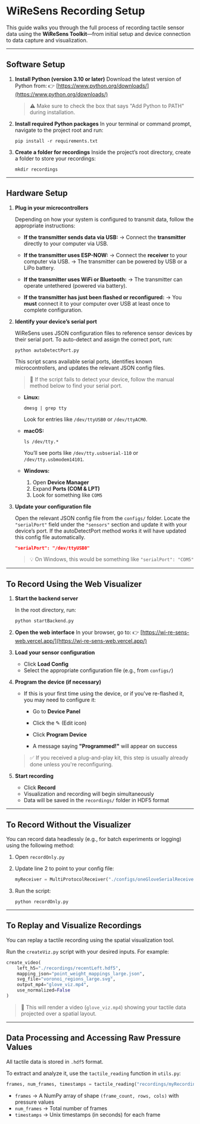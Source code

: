 # **WiReSens Recording Setup**

This guide walks you through the full process of recording tactile sensor data using the **WiReSens Toolkit**—from initial setup and device connection to data capture and visualization.

---

## **Software Setup**

1. **Install Python (version 3.10 or later)**
   Download the latest version of Python from:
   👉 [https://www.python.org/downloads/](https://www.python.org/downloads/)

   > ⚠️ Make sure to check the box that says "Add Python to PATH" during installation.

2. **Install required Python packages**
   In your terminal or command prompt, navigate to the project root and run:

   ```
   pip install -r requirements.txt
   ```

3. **Create a folder for recordings**
   Inside the project’s root directory, create a folder to store your recordings:

   ```
   mkdir recordings
   ```

---

## **Hardware Setup**

1. **Plug in your microcontrollers**

   Depending on how your system is configured to transmit data, follow the appropriate instructions:

   * **If the transmitter sends data via USB:**
     → Connect the **transmitter** directly to your computer via USB.

   * **If the transmitter uses ESP-NOW:**
     → Connect the **receiver** to your computer via USB.
     → The transmitter can be powered by USB or a LiPo battery.

   * **If the transmitter uses WiFi or Bluetooth:**
     → The transmitter can operate untethered (powered via battery).

   * **If the transmitter has just been flashed or reconfigured:**
     → You **must** connect it to your computer over USB at least once to complete configuration.

2. **Identify your device’s serial port**

   WiReSens uses JSON configuration files to reference sensor devices by their serial port. To auto-detect and assign the correct port, run:

   ```
   python autoDetectPort.py
   ```

   This script scans available serial ports, identifies known microcontrollers, and updates the relevant JSON config files.

   > 📝 If the script fails to detect your device, follow the manual method below to find your serial port.

   * **Linux:**

     ```
     dmesg | grep tty
     ```

     Look for entries like `/dev/ttyUSB0` or `/dev/ttyACM0`.

   * **macOS:**

     ```
     ls /dev/tty.*
     ```

     You’ll see ports like `/dev/tty.usbserial-110` or `/dev/tty.usbmodem14101`.

   * **Windows:**

     1. Open **Device Manager**
     2. Expand **Ports (COM & LPT)**
     3. Look for something like `COM5`

3. **Update your configuration file**

   Open the relevant JSON config file from the `configs/` folder.
   Locate the `"serialPort"` field under the `"sensors"` section and update it with your device’s port. If the autoDetectPort method works it will have updated this config file automatically. 

   ```json
   "serialPort": "/dev/ttyUSB0"
   ```

   > 💡 On Windows, this would be something like `"serialPort": "COM5"`

---

## **To Record Using the Web Visualizer**

1. **Start the backend server**

   In the root directory, run:

   ```
   python startBackend.py
   ```

2. **Open the web interface**
   In your browser, go to:
   👉 [https://wi-re-sens-web.vercel.app/](https://wi-re-sens-web.vercel.app/)

3. **Load your sensor configuration**

   * Click **Load Config**
   * Select the appropriate configuration file (e.g., from `configs/`)

4. **Program the device (if necessary)**

   * If this is your first time using the device, or if you've re-flashed it, you may need to configure it:

     * Go to **Device Panel**

     * Click the ✎ (Edit icon)

     * Click **Program Device**

     * A message saying **"Programmed!"** will appear on success

   > ✅ If you received a plug-and-play kit, this step is usually already done unless you're reconfiguring.

5. **Start recording**

   * Click **Record**
   * Visualization and recording will begin simultaneously
   * Data will be saved in the `recordings/` folder in HDF5 format

---

## **To Record Without the Visualizer**

You can record data headlessly (e.g., for batch experiments or logging) using the following method:

1. Open `recordOnly.py`

2. Update line 2 to point to your config file:

   ```python
   myReceiver = MultiProtocolReceiver("./configs/oneGloveSerialReceiverLeftSmall.json")
   ```

3. Run the script:

   ```
   python recordOnly.py
   ```

---

## **To Replay and Visualize Recordings**

You can replay a tactile recording using the spatial visualization tool.

Run the `createViz.py` script with your desired inputs. For example:

```python
create_video(
    left_h5="./recordings/recentLeft.hdf5",
    mapping_json="point_weight_mappings_large.json",
    svg_file="voronoi_regions_large.svg",
    output_mp4="glove_viz.mp4",
    use_normalized=False
)
```

> 🎥 This will render a video (`glove_viz.mp4`) showing your tactile data projected over a spatial layout.

---

## **Data Processing and Accessing Raw Pressure Values**

All tactile data is stored in `.hdf5` format.

To extract and analyze it, use the `tactile_reading` function in `utils.py`:

```python
frames, num_frames, timestamps = tactile_reading("recordings/myRecording.hdf5")
```

* `frames` → A NumPy array of shape `(frame_count, rows, cols)` with pressure values
* `num_frames` → Total number of frames
* `timestamps` → Unix timestamps (in seconds) for each frame
